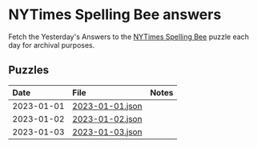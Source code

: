 # NYTimes Spelling Bee answers

Fetch the Yesterday's Answers to the [NYTimes Spelling Bee][1] puzzle each day for archival purposes.

## Puzzles

| Date       | File                                    | Notes |
|:-----------|:----------------------------------------|:------|
| 2023-01-01 | [2023-01-01.json](days/2023-01-01.json) |       |
| 2023-01-02 | [2023-01-02.json](days/2023-01-02.json) |       |
| 2023-01-03 | [2023-01-03.json](days/2023-01-03.json) |       |

[1]: https://www.nytimes.com/puzzles/spelling-bee
